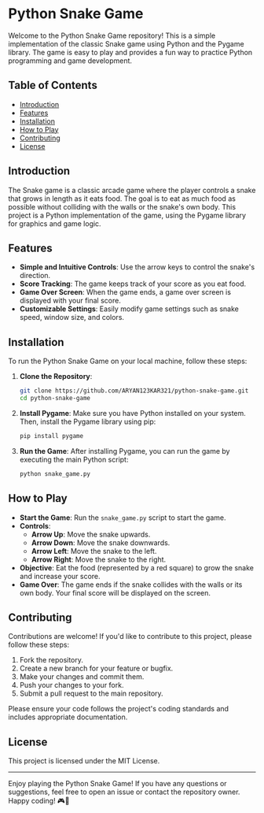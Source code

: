 # Python Snake Game

Welcome to the Python Snake Game repository! This is a simple implementation of the classic Snake game using Python and the Pygame library. The game is easy to play and provides a fun way to practice Python programming and game development.

## Table of Contents
- [Introduction](#introduction)
- [Features](#features)
- [Installation](#installation)
- [How to Play](#how-to-play)
- [Contributing](#contributing)
- [License](#license)

## Introduction

The Snake game is a classic arcade game where the player controls a snake that grows in length as it eats food. The goal is to eat as much food as possible without colliding with the walls or the snake's own body. This project is a Python implementation of the game, using the Pygame library for graphics and game logic.

## Features

- **Simple and Intuitive Controls**: Use the arrow keys to control the snake's direction.
- **Score Tracking**: The game keeps track of your score as you eat food.
- **Game Over Screen**: When the game ends, a game over screen is displayed with your final score.
- **Customizable Settings**: Easily modify game settings such as snake speed, window size, and colors.

## Installation

To run the Python Snake Game on your local machine, follow these steps:

1. **Clone the Repository**:
   ```bash
   git clone https://github.com/ARYAN123KAR321/python-snake-game.git
   cd python-snake-game
   ```

2. **Install Pygame**:
   Make sure you have Python installed on your system. Then, install the Pygame library using pip:
   ```bash
   pip install pygame
   ```

3. **Run the Game**:
   After installing Pygame, you can run the game by executing the main Python script:
   ```bash
   python snake_game.py
   ```

## How to Play

- **Start the Game**: Run the `snake_game.py` script to start the game.
- **Controls**:
  - **Arrow Up**: Move the snake upwards.
  - **Arrow Down**: Move the snake downwards.
  - **Arrow Left**: Move the snake to the left.
  - **Arrow Right**: Move the snake to the right.
- **Objective**: Eat the food (represented by a red square) to grow the snake and increase your score.
- **Game Over**: The game ends if the snake collides with the walls or its own body. Your final score will be displayed on the screen.

## Contributing

Contributions are welcome! If you'd like to contribute to this project, please follow these steps:

1. Fork the repository.
2. Create a new branch for your feature or bugfix.
3. Make your changes and commit them.
4. Push your changes to your fork.
5. Submit a pull request to the main repository.

Please ensure your code follows the project's coding standards and includes appropriate documentation.

## License

This project is licensed under the MIT License.

---

Enjoy playing the Python Snake Game! If you have any questions or suggestions, feel free to open an issue or contact the repository owner. Happy coding! 🎮🐍
